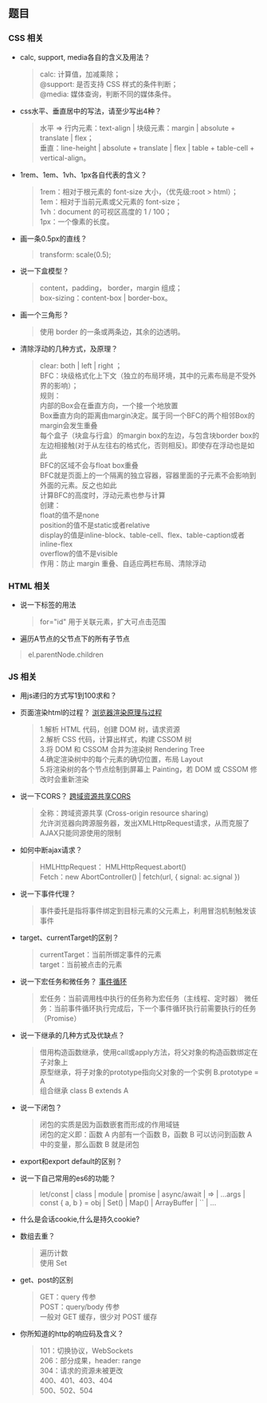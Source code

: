 ## 题目
### CSS 相关
- calc, support, media各自的含义及用法？
  > calc: 计算值，加减乘除；<br>
  > @support: 是否支持 CSS 样式的条件判断；<br>
  > @media: 媒体查询，判断不同的媒体条件。

- css水平、垂直居中的写法，请至少写出4种？
  > 水平 => 行内元素：text-align | 块级元素：margin | absolute + translate | flex；<br>
  > 垂直：line-height | absolute + translate | flex | table + table-cell + vertical-align。

- 1rem、1em、1vh、1px各自代表的含义？
  > 1rem：相对于根元素的 font-size 大小，（优先级:root > html）；<br>
  > 1em：相对于当前元素或父元素的 font-size；<br>
  > 1vh：document 的可视区高度的 1 / 100；<br>
  > 1px：一个像素的长度。<br>

- 画一条0.5px的直线？
  > transform: scale(0.5);

- 说一下盒模型？
  > content，padding， border，margin 组成；<br>
  > box-sizing：content-box | border-box。

- 画一个三角形？
  > 使用 border 的一条或两条边，其余的边透明。

- 清除浮动的几种方式，及原理？
  > clear: both | left | right ；<br>
  > BFC：块级格式化上下文（独立的布局环境，其中的元素布局是不受外界的影响）；<br>
  > 规则：<br>
    内部的Box会在垂直方向，一个接一个地放置 <br>
    Box垂直方向的距离由margin决定。属于同一个BFC的两个相邻Box的margin会发生重叠 <br>
    每个盒子（块盒与行盒）的margin box的左边，与包含块border box的左边相接触(对于从左往右的格式化，否则相反)。即使存在浮动也是如此 <br>
    BFC的区域不会与float box重叠 <br>
    BFC就是页面上的一个隔离的独立容器，容器里面的子元素不会影响到外面的元素。反之也如此 <br>
    计算BFC的高度时，浮动元素也参与计算 <br>
  > 创建：<br>
    float的值不是none <br>
    position的值不是static或者relative <br>
    display的值是inline-block、table-cell、flex、table-caption或者inline-flex <br>
    overflow的值不是visible <br>
  > 作用：防止 margin 重叠、自适应两栏布局、清除浮动

### HTML 相关
- 说一下<label>标签的用法
  > for="id" 用于关联元素，扩大可点击范围

- 遍历A节点的父节点下的所有子节点
 > el.parentNode.children

 ### JS 相关
- 用js递归的方式写1到100求和？

- 页面渲染html的过程？
  [浏览器渲染原理与过程](https://www.jianshu.com/p/e6252dc9be32)
  > 1.解析 HTML 代码，创建 DOM 树，请求资源 <br>
  > 2.解析 CSS 代码，计算出样式，构建 CSSOM 树 <br>
  > 3.将 DOM 和 CSSOM 合并为渲染树 Rendering Tree <br>
  > 4.确定渲染树中的每个元素的确切位置，布局 Layout <br>
  > 5.将渲染树的各个节点绘制到屏幕上 Painting，若 DOM 或 CSSOM 修改时会重新渲染

- 说一下CORS？
  [跨域资源共享CORS](http://www.ruanyifeng.com/blog/2016/04/cors.html)
  > 全称：跨域资源共享 (Cross-origin resource sharing) <br>
  > 允许浏览器向跨源服务器，发出XMLHttpRequest请求，从而克服了AJAX只能同源使用的限制 <br>

- 如何中断ajax请求？
  > HMLHttpRequest： HMLHttpRequest.abort() <br>
  > Fetch：new AbortController() | fetch(url, { signal: ac.signal })

- 说一下事件代理？
  > 事件委托是指将事件绑定到目标元素的父元素上，利用冒泡机制触发该事件

- target、currentTarget的区别？
  > currentTarget：当前所绑定事件的元素 <br>
  > target：当前被点击的元素

- 说一下宏任务和微任务？
  [事件循环](https://zhuanlan.zhihu.com/p/87684858)
  > 宏任务：当前调用栈中执行的任务称为宏任务（主线程、定时器）
  > 微任务：当前事件循环执行完成后，下一个事件循环执行前需要执行的任务（Promise）

- 说一下继承的几种方式及优缺点？
  > 借用构造函数继承，使用call或apply方法，将父对象的构造函数绑定在子对象上 <br>
  > 原型继承，将子对象的prototype指向父对象的一个实例 B.prototype = A <br>
  > 组合继承
  > class B extends A

- 说一下闭包？
  > 闭包的实质是因为函数嵌套而形成的作用域链 <br>
  > 闭包的定义即：函数 A 内部有一个函数 B，函数 B 可以访问到函数 A 中的变量，那么函数 B 就是闭包 <br>

- export和export default的区别？ 

- 说一下自己常用的es6的功能？
  > let/const | class | module | promise | async/await | => | ...args | const { a, b } = obj | Set() | Map() | ArrayBuffer | `` | ...

- 什么是会话cookie,什么是持久cookie?

- 数组去重？
  > 遍历计数 <br>
  > 使用 Set <br>

- get、post的区别
  > GET：query 传参 <br>
  > POST：query/body 传参 <br>
  > 一般对 GET 缓存，很少对 POST 缓存

- 你所知道的http的响应码及含义？
  > 101：切换协议，WebSockets <br>
  > 206：部分成果，header: range <br>
  > 304：请求的资源未被更改 <br>
  > 400、401、403、404 <br>
  > 500、502、504
